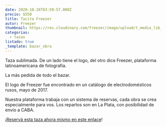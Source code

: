 ```yaml
---
date: 2020-10-26T03:59:57.000Z
precio: $550
title: Tacita Freezer
autor: Freezer
thumbnail: https://res.cloudinary.com/freezer/image/upload/t_media_lib_thumb/v1603685179/2020/tacitafreezer_ttquos.jpg
categorias:
  - tazas
listado: true
_template: bazar_obra
---
```


Taza sublimada. De un lado tiene el logo, del otro dice Freezer, plataforma latinoamericana de fotografía.

La más pedida de todo el bazar.

El logo de Freezer fue encontrado en un catálogo de electrodomésticos rusos, mayo de 2017.

Nuestra plataforma trabaja con un sistema de reservas, cada obra se crea especialmente para vos. Los repartos son en La Plata, con posibilidad de envío a CABA.

¡[Reservá esta taza ahora mismo en este enlace](https://docs.google.com/forms/d/1jmyGErjRGRAS5j3GffN_pvH8cyRNMz5lsXPpwT-SAMk/edit)!
